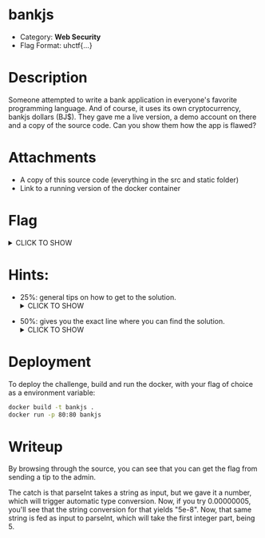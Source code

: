 # bankjs

- Category: **Web Security**
- Flag Format: uhctf{…}

# Description

Someone attempted to write a bank application in everyone's favorite programming language. And of course, it uses its own cryptocurrency, bankjs dollars (BJ$). They gave me a live version, a demo account on there and a copy of the source code. Can you show them how the app is flawed?

# Attachments

- A copy of this source code (everything in the src and static folder)
- Link to a running version of the docker container

# Flag

<details>
<summary>CLICK TO SHOW</summary>
<pre>uhctf{js_more_like_jf*ck_7b453d6}</pre>
</details>

# Hints:

- 25%: general tips on how to get to the solution. <details><summary>CLICK TO SHOW</summary><ul><ul>
<li>  If only that dev wouldn't be the TYPE to use JavaScript. Try to look at function signatures and look for stupid JavaScript conversions. Check if everything does what you'd expect it to do.
</li>
</ul></ul></details>

- 50%: gives you the exact line where you can find the solution. <details><summary>CLICK TO SHOW</summary><ul><ul>
<li> tip.js:29 </li>
</ul></ul></details>

# Deployment

To deploy the challenge, build and run the docker, with your flag of choice as a environment variable:

```bash
docker build -t bankjs .
docker run -p 80:80 bankjs
```

# Writeup

By browsing through the source, you can see that you can get the flag from sending a tip to the admin.

The catch is that parseInt takes a string as input, but we gave it a number, which will trigger automatic type conversion.
Now, if you try 0.00000005, you'll see that the string conversion for that yields "5e-8". Now, that same string is fed as input to parseInt, which will take the first integer part, being 5.
